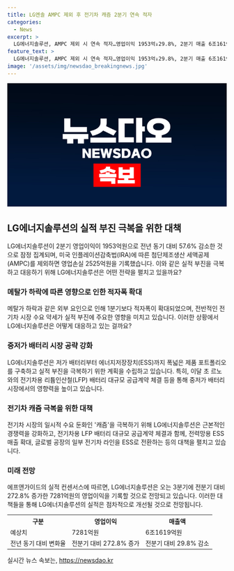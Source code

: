 ```yaml
---
title: LG엔솔 AMPC 제외 후 전기차 캐즘 2분기 연속 적자
categories:
  - News
excerpt: >
  LG에너지솔루션, AMPC 제외 시 연속 적자…영업이익 1953억↓29.8%, 2분기 매출 6조1619억↓57.6%. 메탈가 하락과 래깅 영향으로 영업손실 확대. 전기차 대응 위해 LFP·ESS 시장 강화 중. 북미 시장에서는 AMPC 긍정적 평가. 르노와 LFP 대규모 공급계약 체결. ESS로 라인 전환 추진. 3분기 전망은 7281억원의 영업이익 예상.
feature_text: >
  LG에너지솔루션, AMPC 제외 시 연속 적자…영업이익 1953억↓29.8%, 2분기 매출 6조1619억↓57.6%. 메탈가 하락과 래깅 영향으로 영업손실 확대. 전기차 대응 위해 LFP·ESS 시장 강화 중. 북미 시장에서는 AMPC 긍정적 평가. 르노와 LFP 대규모 공급계약 체결. ESS로 라인 전환 추진. 3분기 전망은 7281억원의 영업이익 예상.
image: '/assets/img/newsdao_breakingnews.jpg'
---
```


<p><img src="/assets/img/newsdao_breakingnews.jpg" alt="firstkoreanews 속보" /></p>

<h2 data-ke-size="size26">LG에너지솔루션의 실적 부진 극복을 위한 대책</h2>

<p data-ke-size="size16">LG에너지솔루션이 2분기 영업이익이 1953억원으로 전년 동기 대비 57.6% 감소한 것으로 잠정 집계되며, 미국 인플레이션감축법(IRA)에 따른 첨단제조생산 세액공제(AMPC)를 제외하면 영업손실 2525억원을 기록했습니다. 이와 같은 실적 부진을 극복하고 대응하기 위해 LG에너지솔루션은 어떤 전략을 펼치고 있을까요?</p>

<h3>메탈가 하락에 따른 영향으로 인한 적자폭 확대</h3>

<p data-ke-size="size16">메탈가 하락과 같은 외부 요인으로 인해 1분기보다 적자폭이 확대되었으며, 전반적인 전기차 시장 수요 약세가 실적 부진에 주요한 영향을 미치고 있습니다. 이러한 상황에서 LG에너지솔루션은 어떻게 대응하고 있는 걸까요?</p>

<h3>중저가 배터리 시장 공략 강화</h3>

<p data-ke-size="size16">LG에너지솔루션은 저가 배터리부터 에너지저장장치(ESS)까지 폭넓은 제품 포트폴리오를 구축하고 실적 부진을 극복하기 위한 계획을 수립하고 있습니다. 특히, 이달 초 르노와의 전기차용 리튬인산철(LFP) 배터리 대규모 공급계약 체결 등을 통해 중저가 배터리 시장에서의 영향력을 높이고 있습니다.</p>

<h3>전기차 캐즘 극복을 위한 대책</h3>

<p data-ke-size="size16">전기차 시장의 일시적 수요 둔화인 '캐즘'을 극복하기 위해 LG에너지솔루션은 근본적인 경쟁력을 강화하고, 전기차용 LFP 배터리 대규모 공급계약 체결과 함께, 전력망용 ESS 매출 확대, 글로벌 공장의 일부 전기차 라인을 ESS로 전환하는 등의 대책을 펼치고 있습니다.</p>

<h3>미래 전망</h3>

<p data-ke-size="size16">에프앤가이드의 실적 컨센서스에 따르면, LG에너지솔루션은 오는 3분기에 전분기 대비 272.8% 증가한 7281억원의 영업이익을 기록할 것으로 전망되고 있습니다. 이러한 대책들을 통해 LG에너지솔루션의 실적은 점차적으로 개선될 것으로 전망됩니다.</p>

<table>
    <tr>
        <th>구분</th>
        <th>영업이익</th>
        <th>매출액</th>
    </tr>
    <tr>
        <td>예상치</td>
        <td>7281억원</td>
        <td>6조1619억원</td>
    </tr>
    <tr>
        <td>전년 동기 대비 변화율</td>
        <td>전분기 대비 272.8% 증가</td>
        <td>전분기 대비 29.8% 감소</td>
    </tr>
</table>
실시간 뉴스 속보는, <a href="https://newsdao.kr" rel="dofollow">https://newsdao.kr</a>


